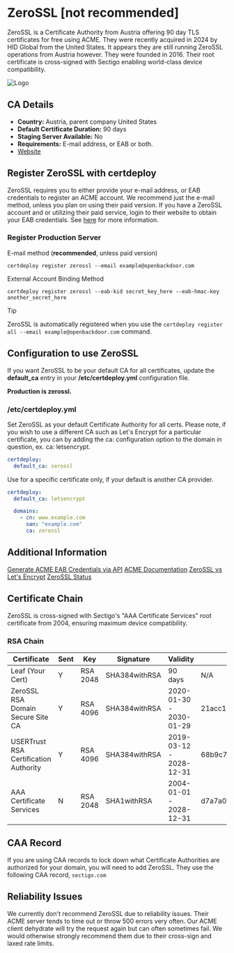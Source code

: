 ﻿# ZeroSSL [not recommended]
ZeroSSL is a Certificate Authority from Austria offering 90 day TLS certificates for free using ACME. They were recently acquired in 2024 by HID Global from the United States. It appears they are still running ZeroSSL operations from Austria however. They were founded in 2016. Their root certificate is cross-signed with Sectigo enabling world-class device compatibility.

![Logo](https://theme.zdassets.com/theme_assets/1003320/fab38ea8a902d3b91374a6767da30d1b17ebe016.jpeg)

## CA Details

 - **Country:** Austria, parent company United States
 - **Default Certificate Duration:** 90 days
 - **Staging Server Available:** No
 - **Requirements:** E-mail address, or EAB or both.
 - [Website](https://obdr.it/Wfh0P)
## Register ZeroSSL with certdeploy
ZeroSSL requires you to either provide your e-mail address, or EAB credentials to register an ACME account. We recommend just the e-mail method, unless you plan on using their paid version. If you have a ZeroSSL account and or utilizing their paid service, login to their website to obtain your EAB credentials. See [here](https://obdr.it/s8CLd) for more information.
### Register Production Server
E-mail method (**recommended**, unless paid version)

    certdeploy register zerossl --email example@openbackdoor.com
 External Account Binding Method
 

    certdeploy register zerossl --eab-kid secret_key_here --eab-hmac-key another_secret_here
> [!TIP]
> ZeroSSL is automatically registered when you use the `certdeploy register all --email example@openbackdoor.com` command.
## Configuration to use ZeroSSL
If you want ZeroSSL to be your default CA for all certificates, update the **default_ca** entry in your **/etc/certdeploy.yml** configuration file.

**Production is zerossl.**
### /etc/certdeploy.yml
Set ZeroSSL as your default Certificate Authority for all certs. Please note, if you wish to use a different CA such as Let's Encrypt for a particular certificate, you can by adding the ca: configuration option to the domain in question, ex. ca: letsencrypt.

```yaml
certdeploy:
  default_ca: zerossl
```
  Use for a specific certificate only, if your default is another CA provider.
  
```yaml
certdeploy:
  default_ca: letsencrypt

  domains:
    - cn: www.example.com
      san: "example.com"
      ca: zerossl
```
  ## Additional Information
  [Generate ACME EAB Credentials via API](https://obdr.it/EzPrD)
  [ACME Documentation](https://obdr.it/Zd0WR)
  [ZeroSSL vs Let's Encrypt](https://obdr.it/O1JRJ)
  [ZeroSSL Status](https://obdr.it/SnMM5)
## Certificate Chain
ZeroSSL is cross-signed with Sectigo's "AAA Certificate Services" root certificate from 2004, ensuring maximum device compatibility.
### RSA Chain
| **Certificate**                       | **Sent** | **Key**  | **Signature** | **Validity**            | **Fingerprint**                                                  |
|---------------------------------------|----------|----------|---------------|-------------------------|------------------------------------------------------------------|
| Leaf (Your Cert)                      |     Y    | RSA 2048 | SHA384withRSA | 90 days                 | N/A                                                              |
| ZeroSSL RSA Domain Secure Site CA     |     Y    | RSA 4096 | SHA384withRSA | 2020-01-30 - 2030-01-29 | 21acc1dbd6944f9ac18c782cb5c328d6c2821c6b63731fa3b8987f5625de8a0d |
| USERTrust RSA Certification Authority |     Y    | RSA 4096 | SHA384withRSA | 2019-03-12 - 2028-12-31 | 68b9c761219a5b1f0131784474665db61bbdb109e00f05ca9f74244ee5f5f52b |
| AAA Certificate Services              |     N    | RSA 2048 | SHA1withRSA   | 2004-01-01 - 2028-12-31 | d7a7a0fb5d7e2731d771e9484ebcdef71d5f0c3e0a2948782bc83ee0ea699ef4 |
## CAA Record
If you are using CAA records to lock down what Certificate Authorities are authorized for your domain, you will need to add ZeroSSL. They use the following CAA record, `sectigo.com`
## Reliability Issues
We currently don't recommend ZeroSSL due to reliability issues. Their ACME server tends to time out or throw 500 errors very often. Our ACME client dehydrate will try the request again but can often sometimes fail. We would otherwise strongly recommend them due to their cross-sign and laxed rate limits.
